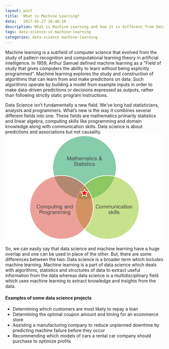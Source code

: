 ```yaml
---
layout: post
title:  What is Machine Learning?
date:   2017-05-27 16:40:16
description: What is Machine Learning and how it is different from Data Science?
tags: data-science-vs-machine-learning
categories: data-science machine-learning
---
```

Machine learning is a subfield of computer science that evolved from the study of pattern recognition and computational learning theory in artificial intelligence. In 1959, Arthur Samuel defined machine learning as a "Field of study that gives computers the ability to learn without being explicitly programmed". Machine learning explores the study and construction of algorithms that can learn from and make predictions on data. Such algorithms operate by building a model from example inputs in order to make data-driven predictions or decisions expressed as outputs, rather than following strictly static program instructions.

Data Science isn’t fundamentally a new field. We’ve long had statisticians, analysts and programmers. What’s new is the way it combines several different fields into one. These fields are mathematics primarily statistics and linear algebra, computing skills like programming and domain knowledge along with communication skills.
Data science is about predictions and associations but not causality.
![Data Science Venn Diagram](assets/img/blog-2.png)

So, we can easily say that data science and machine learning have a huge overlap and one can be used in place of the other. But, there are some differences between the two. Data science is a broader term which includes machine learning. Machine learning is a part of data science which deals with algorithms, statistics and structures of data to extract useful information from the data whereas data science is a multidisciplinary field which uses machine learning to extract knowledge and insights from the data.

#### Examples of some data science projects

- Determining which customers are most likely to repay a loan
- Determining the optimal coupon amount and timing for an ecommerce store
- Assisting a manufacturing company to reduce unplanned downtime by predicting machine failure before they occur
- Recommending which models of cars a rental car company should purchase to optimize profits
